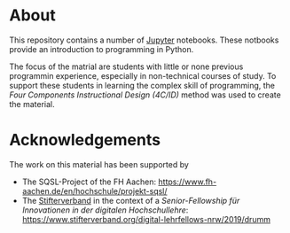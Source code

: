 # About
This repository contains a number of [Jupyter](https://jupyter.org/) notebooks. These notbooks
provide an introduction to programming in Python.

The focus of the matrial are students with 
little or none previous programmin experience, especially in non-technical courses of study. 
To support these students in learning the complex skill of programming, the
*Four Components Instructional Design (4C/ID)* method was used to create the material.

# Acknowledgements 
The work on this material has been supported by 

- The SQSL-Project of the FH Aachen: https://www.fh-aachen.de/en/hochschule/projekt-sqsl/
- The [Stifterverband](https://www.stifterverband.org/) in the context of a *Senior-Fellowship für Innovationen in der digitalen Hochschullehre*: https://www.stifterverband.org/digital-lehrfellows-nrw/2019/drumm
